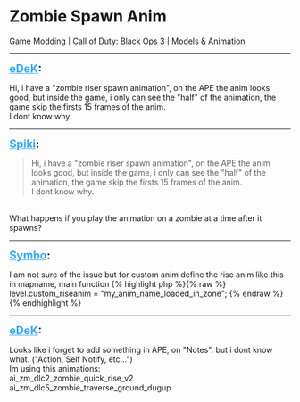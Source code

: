 # Zombie Spawn Anim
Game Modding | Call of Duty: Black Ops 3 | Models & Animation

---
<strong style="font-size: 1.4em;"><span style="text-decoration: underline;text-decoration-color: #34a7f9;"><span style="color:#34a7f9;">eDeK</span></span>:</strong>

<p>Hi, i have a &quot;zombie riser spawn animation&quot;, on the APE the anim looks good, but inside the game, i only can see the &quot;half&quot; of the animation, the game skip the firsts 15 frames of the anim.<br />I dont know why.</p>

---
<strong style="font-size: 1.4em;"><span style="text-decoration: underline;text-decoration-color: #34a7f9;"><span style="color:#34a7f9;">Spiki</span></span>:</strong>

<p><blockquote>Hi, i have a &quot;zombie riser spawn animation&quot;, on the APE the anim looks good, but inside the game, i only can see the &quot;half&quot; of the animation, the game skip the firsts 15 frames of the anim.<br />I dont know why.<br /></blockquote><br />What happens if you play the animation on a zombie at a time after it spawns?</p>

---
<strong style="font-size: 1.4em;"><span style="text-decoration: underline;text-decoration-color: #34a7f9;"><span style="color:#34a7f9;">Symbo</span></span>:</strong>

<p>I am not sure of the issue but for custom anim define the rise anim like this in mapname, main function {% highlight php %}{% raw %}
level.custom_riseanim = "my_anim_name_loaded_in_zone";
{% endraw %}{% endhighlight %}
</p>

---
<strong style="font-size: 1.4em;"><span style="text-decoration: underline;text-decoration-color: #34a7f9;"><span style="color:#34a7f9;">eDeK</span></span>:</strong>

<p>Looks like i forget to add something in APE, on &quot;Notes&quot;. but i dont know what. (&quot;Action, Self Notify, etc...&quot;)<br />Im using this animations:<br />ai_zm_dlc2_zombie_quick_rise_v2<br />ai_zm_dlc5_zombie_traverse_ground_dugup</p>
